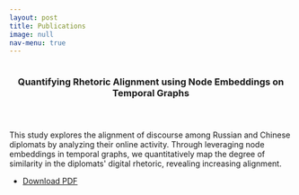 ```yaml
---
layout: post
title: Publications
image: null
nav-menu: true
---
```


<section id="two" class="spotlights">
	<section>
		<a class="image">
			<img src="{% link assets/images/joshua-hoehne-Lh_sFxD8AkI-unsplash.jpg %}" alt="" data-position="center center" />
		</a>
		<div class="content">
			<div class="inner">
				<header class="major">
					<h3>Quantifying Rhetoric Alignment using Node Embeddings on Temporal Graphs</h3>
				</header>
				<p>This study explores the alignment of discourse among Russian and Chinese diplomats by analyzing their online activity. Through leveraging node embeddings in temporal graphs, we quantitatively map the degree of similarity in the diplomats' digital rhetoric, revealing increasing alignment.</p>
				<ul class="actions">
					<li><a href="assets/papers/Quantifying_Rhetoric_Alignment_using_Node_Embeddings_on_Temporal_Graphs.pdf" class="button">Download PDF</a></li>
				</ul>
			</div>
		</div>
	</section>
</section>
